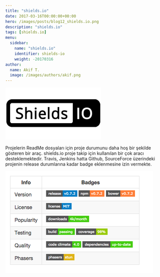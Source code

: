 ```yaml
---
title: "shields.io"
date: 2017-03-16T00:00:00+00:00
hero: /images/posts/blog12_shields.io.png
description: "shields.io"
tags: [shields.io]
menu:
  sidebar:
    name: "shields.io"
    identifier: shields-io
    weight: -20170316
author:
  name: Akif T.
  image: /images/authors/akif.png
---
```



![shields.io](/images/blogimages/blog12_shields.io.png "shields.io")<br>

Projelerin ReadMe dosyaları için proje durumunu daha hoş bir şekilde gösteren bir araç. shields.io proje takip için kullanılan bir çok aracı desteklemektedir. Travis, Jenkins hatta Github, SourceForce üzerindeki projenin release durumlarına kadar badge eklenmesine izin vermekte.

![shields.io](/images/blogimages/blog12_shields.io2.png "shields.io")<br>
